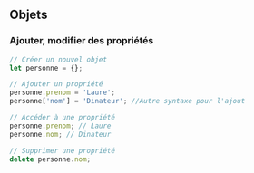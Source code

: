 ## Objets

### Ajouter, modifier des propriétés

```javascript
// Créer un nouvel objet
let personne = {};

// Ajouter un propriété
personne.prenom = 'Laure';
personne['nom'] = 'Dinateur'; //Autre syntaxe pour l'ajout

// Accéder à une propriété
personne.prenom; // Laure
personne.nom; // Dinateur

// Supprimer une propriété
delete personne.nom;
```

